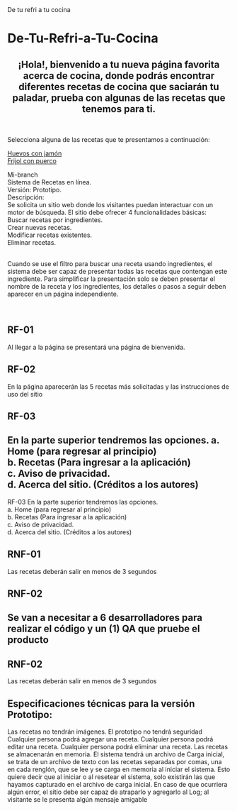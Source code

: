 
<!DOCTYPE html>
<html>
<head>
  <tittle>De tu refri a tu cocina</tittle>
</head>
<body>
<H1>De-Tu-Refri-a-Tu-Cocina</H1>

<H2><center>¡Hola!, bienvenido a tu nueva página favorita acerca de cocina, donde podrás encontrar diferentes recetas de cocina que saciarán tu paladar, prueba con algunas de las recetas que tenemos para ti.</center></H2>
<br />
<article>
  <p>Selecciona alguna de las recetas que te presentamos a continuación:</p>
  <a href="Link del apartado"> Huevos con jamón </a>
  <br />
  <a href="Link del apartado"> Frijol con puerco </a>
 <br/>

Mi-branch <br/>
Sistema de Recetas en línea. <br/>
Versión: Prototipo. <br/>
Descripción: <br/>
Se solicita un sitio web donde los visitantes puedan interactuar con un motor de búsqueda. 
  El sitio debe ofrecer 4 funcionalidades básicas: 
  <br/>
Buscar recetas por ingredientes. <br/>
Crear nuevas recetas. <br/>
Modificar recetas existentes. <br/>
Eliminar recetas. <br/>
<br/>  

Cuando se use el filtro para buscar una receta usando ingredientes, el sistema debe ser capaz de presentar todas las recetas que contengan este ingrediente. 
Para simplificar la presentación solo se deben presentar el nombre de la receta y los ingredientes, los detalles o pasos a 
seguir deben aparecer en un página independiente.

<br/> 

<H2> RF-01  </H2>
Al llegar  a la página se presentará una página de bienvenida.
<br/>  

 <H2> RF-02 </H2>
En la página aparecerán las 5 recetas más solicitadas y las instrucciones de uso del sitio
<br>
<H2> RF-03 <H2>
 En la parte superior tendremos las opciones. 
a. Home (para regresar al principio)
<br>
b. Recetas (Para ingresar a la aplicación)
<br>
c. Aviso de privacidad.
<br>
d. Acerca del sitio. (Créditos a los autores)
<br/>
 </H2> RF-03 </H2>
 En la parte superior tendremos las opciones. 
 <br>
a. Home (para regresar al principio)
<br>
b. Recetas (Para ingresar a la aplicación)
<br>
c. Aviso de privacidad.
<br>
d. Acerca del sitio. (Créditos a los autores)
<br/>

<H2>  RNF-01 </H2>
Las recetas deberán salir en menos de 3 segundos 
<br>
<H2>  RNF-02 <H2>
Se van a necesitar a 6 desarrolladores para realizar el código y un (1) QA que pruebe el producto
<br/>
<H2>  RNF-02 </H2>
Las recetas deberán salir en menos de 3 segundos 
<br>

<H2>Especificaciones técnicas para la versión Prototipo: </H2>
Las recetas no tendrán imágenes.
El prototipo no tendrá seguridad
Cualquier persona podrá agregar una receta.
Cualquier persona podrá editar una receta.
Cualquier persona podrá eliminar una receta.
Las recetas se almacenarán en memoria. 
El sistema tendrá un archivo de Carga inicial, se trata de un archivo de texto con las recetas separadas por comas, una en cada renglón, que se lee y se carga en 
memoria al iniciar el sistema.
Esto quiere decir que al iniciar o al resetear el sistema, solo existirán las que hayamos capturado en el archivo de carga inicial.
En caso de que ocurriera algún error, el sitio debe ser capaz de atraparlo y agregarlo al Log; al visitante se le presenta algún mensaje amigable


</article>


</body>
</html>


